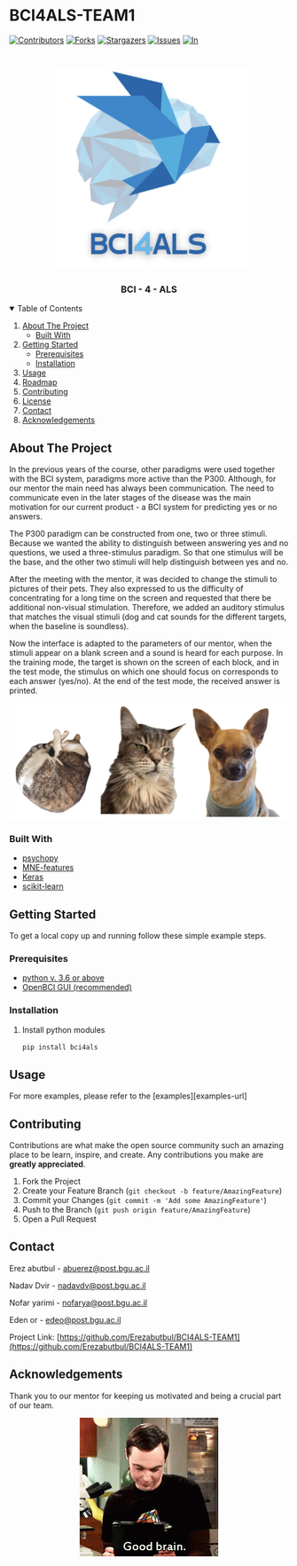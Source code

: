# BCI4ALS-TEAM1
<!-- PROJECT SHIELDS -->
<!--
*** I'm using markdown "reference style" links for readability.
*** Reference links are enclosed in brackets [ ] instead of parentheses ( ).
*** See the bottom of this document for the declaration of the reference variables
*** for contributors-url, forks-url, etc. This is an optional, concise syntax you may use.
*** https://www.markdownguide.org/basic-syntax/#reference-style-links
-->
[![Contributors][contributors-shield]][contributors-url]
[![Forks][forks-shield]][forks-url]
[![Stargazers][stars-shield]][stars-url]
[![Issues][issues-shield]][issues-url]
[![In][linkedin-shield]][linkedin-url]



<!-- PROJECT LOGO -->
<br />
<p align="center">
  <a href="https://github.com/Erezabutbul/BCI4ALS-TEAM1">
    <img src="images/logo.png" alt="Logo" width="360" height="360">
  </a>

  <h3 align="center">BCI - 4 - ALS</h3>

  
</p>



<!-- TABLE OF CONTENTS -->
<details open="open">
  <summary>Table of Contents</summary>
  <ol>
    <li>
      <a href="#about-the-project">About The Project</a>
      <ul>
        <li><a href="#built-with">Built With</a></li>
      </ul>
    </li>
    <li>
      <a href="#getting-started">Getting Started</a>
      <ul>
        <li><a href="#prerequisites">Prerequisites</a></li>
        <li><a href="#installation">Installation</a></li>
      </ul>
    </li>
    <li><a href="#usage">Usage</a></li>
    <li><a href="#roadmap">Roadmap</a></li>
    <li><a href="#contributing">Contributing</a></li>
    <li><a href="#license">License</a></li>
    <li><a href="#contact">Contact</a></li>
    <li><a href="#acknowledgements">Acknowledgements</a></li>
  </ol>
</details>



<!-- ABOUT THE PROJECT -->
## About The Project

In the previous years of the course, other paradigms were used together with the BCI system, paradigms more active than the P300. Although, for our mentor the main need has always been communication. The need to communicate even in the later stages of the disease was the main motivation for our current product - a BCI system for predicting yes or no answers.

The P300 paradigm can be constructed from one, two or three stimuli. Because we wanted the ability to distinguish between answering yes and no questions, we used a three-stimulus paradigm. So that one stimulus will be the base, and the other two stimuli will help distinguish between yes and no.

After the meeting with the mentor, it was decided to change the stimuli to pictures of their pets. They also expressed to us the difficulty of concentrating for a long time on the screen and requested that there be additional non-visual stimulation. Therefore, we added an auditory stimulus that matches the visual stimuli (dog and cat sounds for the different targets, when the baseline is soundless).

Now the interface is adapted to the parameters of our mentor, when the stimuli appear on a blank screen and a sound is heard for each purpose. In the training mode, the target is shown on the screen of each block, and in the test mode, the stimulus on which one should focus on corresponds to each answer (yes/no). At the end of the test mode, the received answer is printed.

<img src="images/petPictures.png" alt="Possible Labels = {chuckcha, chohava, unknown}">



### Built With

* [psychopy](https://www.psychopy.org/)
* [MNE-features](https://mne.tools/mne-features)
* [Keras](https://keras.io/)
* [scikit-learn](https://scikit-learn.org/)




<!-- GETTING STARTED -->
## Getting Started

To get a local copy up and running follow these simple example steps.

### Prerequisites

* [python v. 3.6 or above](https://www.python.org/downloads/)
* [OpenBCI GUI (recommended)](https://openbci.com/index.php/downloads)


### Installation


1. Install python modules
   ```sh
   pip install bci4als

   ```




<!-- USAGE EXAMPLES -->
## Usage

For more examples, please refer to the [examples][examples-url]





<!-- CONTRIBUTING -->
## Contributing

Contributions are what make the open source community such an amazing place to be learn, inspire, and create. Any contributions you make are **greatly appreciated**.

1. Fork the Project
2. Create your Feature Branch (`git checkout -b feature/AmazingFeature`)
3. Commit your Changes (`git commit -m 'Add some AmazingFeature'`)
4. Push to the Branch (`git push origin feature/AmazingFeature`)
5. Open a Pull Request




<!-- CONTACT -->
## Contact

Erez abutbul - [abuerez@post.bgu.ac.il ](mailto:abuerez@post.bgu.ac.il )

Nadav Dvir - [nadavdv@post.bgu.ac.il](mailto:nadavdv@post.bgu.ac.il)

Nofar yarimi - [nofarya@post.bgu.ac.il](mailto:nofarya@post.bgu.ac.il)

Eden or - [edeo@post.bgu.ac.il](edeo@post.bgu.ac.il)


Project Link: [https://github.com/Erezabutbul/BCI4ALS-TEAM1](https://github.com/Erezabutbul/BCI4ALS-TEAM1)



<!-- ACKNOWLEDGEMENTS -->
## Acknowledgements

Thank you to our mentor for keeping us motivated and being a crucial part of our team. 

<p align="center">
  <img src="images/brain_gif.gif" alt="Possible Labels = {good, brain}">
</p>


<!-- MARKDOWN LINKS & IMAGES -->
<!-- https://www.markdownguide.org/basic-syntax/#reference-style-links -->
[contributors-shield]: https://img.shields.io/github/contributors/Erezabutbul/BCI4ALS-TEAM1.svg?style=for-the-badge
[contributors-url]: https://github.com/Erezabutbul/BCI4ALS-TEAM1/graphs/contributors
[forks-shield]: https://img.shields.io/github/forks/Erezabutbul/BCI4ALS-TEAM1.svg?style=for-the-badge
[forks-url]: https://github.com/Erezabutbul/BCI4ALS-TEAM1/network/members
[stars-shield]: https://img.shields.io/github/stars/Erezabutbul/BCI4ALS-TEAM1.svg?style=for-the-badge
[stars-url]: https://github.com/evyatarluv/BCI-4-ALS/stargazers
[issues-shield]: https://img.shields.io/github/issues/Erezabutbul/BCI4ALS-TEAM1.svg?style=for-the-badge
[issues-url]: https://github.com/Erezabutbul/BCI4ALS-TEAM1/issues
[linkedin-shield]: https://img.shields.io/badge/-LinkedIn-black.svg?style=for-the-badge&logo=linkedin&colorB=555
[linkedin-url]: https://www.linkedin.com/in/erez-abutbul-82773b21a/
[product-screenshot]: images/screenshot.png
[docs-url]: https://github.com/Erezabutbul/BCI4ALS-TEAM1


